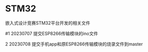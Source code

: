 # STM32
嵌入式设计竞赛STM32平台开发的相关文件

#1 20230707  提交ESP8266传输模块的ino文件

2 20230708  提交手机app和原ESP8266传输模块的烧录文件到master
